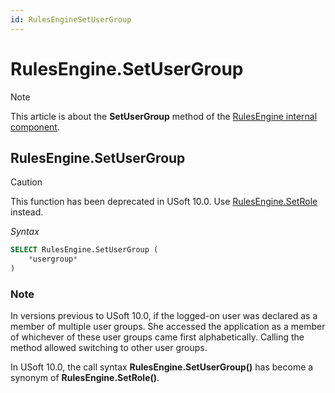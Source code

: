 ```yaml
---
id: RulesEngineSetUserGroup
---
```


# RulesEngine.SetUserGroup



> [!NOTE]
> This article is about the **SetUserGroup** method of the [RulesEngine internal component](/docs/Extensions/RulesEngine%20internal%20component).

## **RulesEngine.SetUserGroup**

> [!CAUTION]
> This function has been deprecated in USoft 10.0. Use [RulesEngine.SetRole](/docs/Extensions/RulesEngine%20internal%20component/RulesEngineSetRole.md) instead.

*Syntax*

```sql
SELECT RulesEngine.SetUserGroup (
    *usergroup*
)
```

### Note

In versions previous to USoft 10.0, if the logged-on user was declared as a member of multiple user groups. She accessed the application as a member of whichever of these user groups came first alphabetically. Calling the method allowed switching to other user groups.

In USoft 10.0, the call syntax **RulesEngine.SetUserGroup()** has become a synonym of **RulesEngine.SetRole()**.